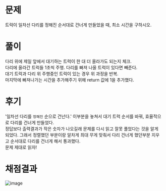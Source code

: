 # 문제

트럭이 일차선 다리를 정해진 순서대로 건너게 만들었을 때, 최소 시간을 구하시오.

# 풀이

다리 위에 제일 앞에서 대기하는 트럭이 한 대 더 올라가도 되는지 체크.<br>
다리에 올라간 트럭들 1초씩 주행. 다리를 빠져 나올 트럭이 있다면 빼준다.<br>
대기 트럭과 다리 위 주행중인 트럭이 있는 경우 위 과정을 반복.<br>
마지막에 빠져나가는 시간을 추가해주기 위해 return 값에 1을 추가했다.

# 후기

'일차선 다리를 `정해진` 순으로 건넌다.' 이부분을 놓쳐서 대기 트럭 순서를 바꿔, 효율적으로 다리를 건너게 만들었다.<br>
정답보다 출력결과가 작은 숫자가 나오길래 문제를 다시 읽고 잘못 풀었다는 것을 알게 되었다. 그래서 정렬했던 부분이랑 알차게 최대 무게 맞춰서 다리 건너게 했던부분 지우고 순서대로 다리를 건너게 해서 통과했다.<br>
문제 제대로 읽자!

# 채점결과

![image](https://github.com/bo-gyeong/Algo/assets/58285947/06d5b3fd-0293-48ad-854a-bc53bb8ea639)
